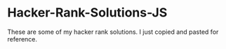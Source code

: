 # Hacker-Rank-Solutions-JS

These are some of my hacker rank solutions. I just copied and pasted for reference.

